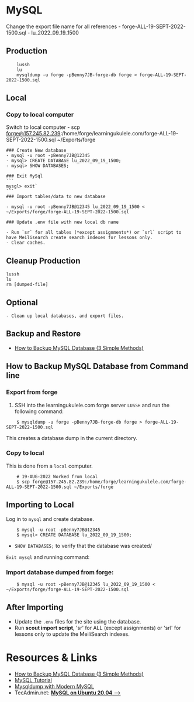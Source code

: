# MySQL

Change the export file name for all references
    - forge-ALL-19-SEPT-2022-1500.sql
    - lu_2022_09_19_1500

## Production
        lussh
        lu
        mysqldump -u forge -pBenny7JB-forge-db forge > forge-ALL-19-SEPT-2022-1500.sql

## Local
   ### Copy to local computer
   Switch to local computer
    - scp forge@157.245.82.239:/home/forge/learningukulele.com/forge-ALL-19-SEPT-2022-1500.sql ~/Exports/forge

    ### Create New database
    - mysql -u root -pBenny7JB@12345
    - mysql> CREATE DATABASE lu_2022_09_19_1500;
    - mysql> SHOW DATABASES;

    ### Exit MySql
    ```
    mysgl> exit`
    ```
    ### Import tables/data to new database

    - mysql -u root -pBenny7JB@12345 lu_2022_09_19_1500 < ~/Exports/forge/forge-ALL-19-SEPT-2022-1500.sql

    ### Update .env file with new local db name

    - Run `sr` for all tables (*except assignments*) or `srl` script to have Meilisearch create search indexes for lessons only.
    - Clear caches.

## Cleanup Production
    lussh
    lu
    rm [dumped-file]

## Optional
    - Clean up local databases, and export files.

## Backup and Restore

- [How to Backup MySQL Database (3 Simple Methods)](https://serverguy.com/servers/how-to-backup-mysql-database/)

## How to Backup MySQL Database from Command line

### Export from forge

1. SSH into the learningukulele.com forge server `LUSSH` and run the following command:

```
    $ mysqldump -u forge -pBenny7JB-forge-db forge > forge-ALL-19-SEPT-2022-1500.sql
```
This creates a database dump in the current directory.

### Copy to local

This is done from a `local` computer.

```
    # 19-AUG-2022 Worked from local
    $ scp forge@157.245.82.239:/home/forge/learningukulele.com/forge-ALL-19-SEPT-2022-1500.sql ~/Exports/forge
```

## Importing to Local

Log in to `mysql` and create database.

```
    $ mysql -u root -pBenny7JB@12345
    $ mysql> CREATE DATABASE lu_2022_09_19_1500;
```

- `SHOW DATABASES;` to verify that the database was created/

`Exit mysql` and running command:

### Import database dumped from forge:

```
    $ mysql -u root -pBenny7JB@12345 lu_2022_09_19_1500 < ~/Exports/forge/forge-ALL-19-SEPT-2022-1500.sql
```


## After Importing
- Update the `.env` files for the site using the database.
- Run <strong>scout import script</strong>, 'sr' for ALL (except assignments) or 'srl' for lessons only to update the MeiliSearch indexes.

# Resources & Links

- [How to Backup MySQL Database (3 Simple Methods)](https://serverguy.com/servers/how-to-backup-mysql-database/)
- [MySQL Tutorial](https://www.mysqltutorial.org/mysql-show-databases/)
- [Mysqldump with Modern MySQL](https://serversforhackers.com/c/mysqldump-with-modern-mysql)
-   TecAdmin.net: [**MySQL on Ubuntu 20.04** -->](https://tecadmin.net/install-mysql-ubuntu-20-04/)

